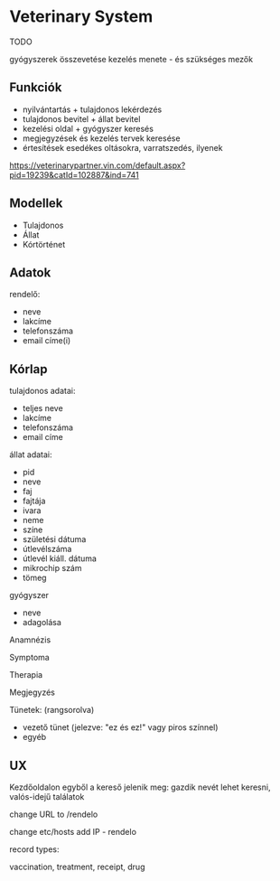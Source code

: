 # Veterinary System

TODO

gyógyszerek összevetése
kezelés menete - és szükséges mezők

## Funkciók

- nyilvántartás + tulajdonos lekérdezés
- tulajdonos bevitel + állat bevitel
- kezelési oldal + gyógyszer keresés
- megjegyzések és kezelés tervek keresése
- értesítések esedékes oltásokra, varratszedés, ilyenek

https://veterinarypartner.vin.com/default.aspx?pid=19239&catId=102887&ind=741

## Modellek

- Tulajdonos
- Állat
- Kórtörténet

## Adatok

rendelő:
- neve
- lakcíme
- telefonszáma
- email címe(i)

## Kórlap

tulajdonos adatai:
- teljes neve
- lakcíme
- telefonszáma
- email címe

állat adatai:
- pid
- neve
- faj
- fajtája
- ivara
- neme
- színe
- születési dátuma
- útlevélszáma
- útlevél kiáll. dátuma
- mikrochip szám
- tömeg

gyógyszer
- neve
- adagolása

Anamnézis

Symptoma

Therapia

Megjegyzés

Tünetek: (rangsorolva)
- vezető tünet (jelezve: "ez és ez!" vagy piros színnel)
- egyéb

## UX

Kezdőoldalon egyből a kereső jelenik meg:
gazdik nevét lehet keresni, valós-idejű találatok

change URL to /rendelo

change etc/hosts
add IP - rendelo

record types:

vaccination,
treatment,
receipt,
drug